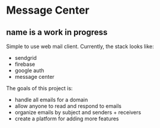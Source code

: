 # Message Center
## name is a work in progress

Simple to use web mail client. Currently, the stack looks like:

- sendgrid
- firebase
- google auth
- message center

The goals of this project is:

- handle all emails for a domain
- allow anyone to read and respond to emails
- organize emails by subject and senders + receivers
- create a platform for adding more features
